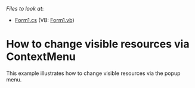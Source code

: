 <!-- default file list -->
*Files to look at*:

* [Form1.cs](./CS/WindowsApplication1/Form1.cs) (VB: [Form1.vb](./VB/WindowsApplication1/Form1.vb))
<!-- default file list end -->
# How to change visible resources via ContextMenu


<p>This example illustrates how to change visible resources via the popup menu.</p>

<br/>


